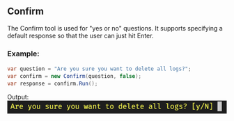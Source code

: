 ## Confirm

The Confirm tool is used for "yes or no" questions. It supports specifying a default response so that the user can just hit Enter.

### Example:

```csharp
var question = "Are you sure you want to delete all logs?";
var confirm = new Confirm(question, false);
var response = confirm.Run();
```

Output:
![Confirm exmaple](/docs/Confirm.png)
